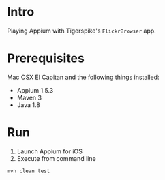 Intro
=====

Playing Appium with Tigerspike's `FlickrBrowser` app. 


Prerequisites
=============

Mac OSX El Capitan and the following things installed: 

 - Appium 1.5.3
 - Maven 3
 - Java 1.8


Run
===

  1. Launch Appium for iOS 
  2. Execute from command line 

    mvn clean test
    
